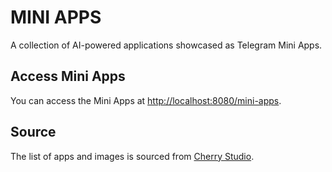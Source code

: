 # MINI APPS

A collection of AI-powered applications showcased as Telegram Mini Apps.

## Access Mini Apps

You can access the Mini Apps at [http://localhost:8080/mini-apps](http://localhost:8080/mini-apps).

## Source

The list of apps and images is sourced from [Cherry Studio](https://github.com/kangfenmao/cherry-studio).